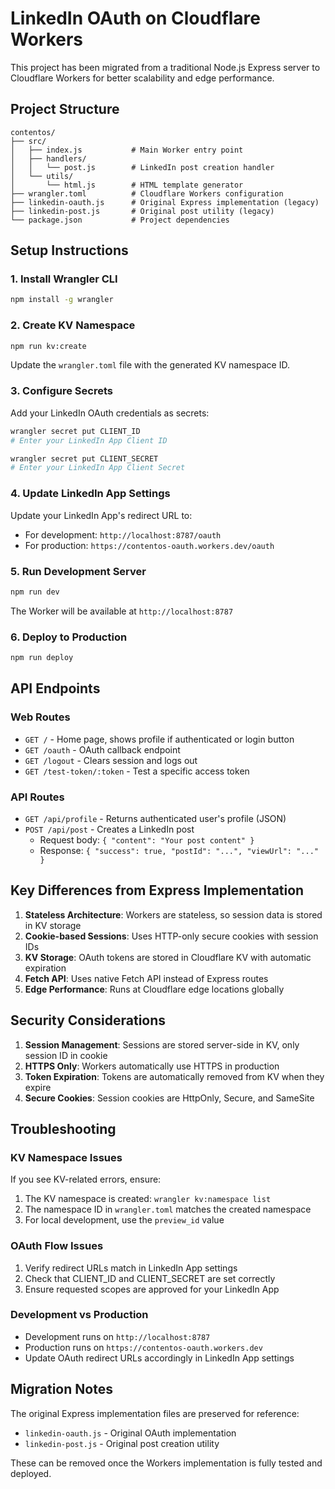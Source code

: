 # LinkedIn OAuth on Cloudflare Workers

This project has been migrated from a traditional Node.js Express server to Cloudflare Workers for better scalability and edge performance.

## Project Structure

```
contentos/
├── src/
│   ├── index.js           # Main Worker entry point
│   ├── handlers/
│   │   └── post.js        # LinkedIn post creation handler
│   └── utils/
│       └── html.js        # HTML template generator
├── wrangler.toml          # Cloudflare Workers configuration
├── linkedin-oauth.js      # Original Express implementation (legacy)
├── linkedin-post.js       # Original post utility (legacy)
└── package.json           # Project dependencies
```

## Setup Instructions

### 1. Install Wrangler CLI

```bash
npm install -g wrangler
```

### 2. Create KV Namespace

```bash
npm run kv:create
```

Update the `wrangler.toml` file with the generated KV namespace ID.

### 3. Configure Secrets

Add your LinkedIn OAuth credentials as secrets:

```bash
wrangler secret put CLIENT_ID
# Enter your LinkedIn App Client ID

wrangler secret put CLIENT_SECRET  
# Enter your LinkedIn App Client Secret
```

### 4. Update LinkedIn App Settings

Update your LinkedIn App's redirect URL to:
- For development: `http://localhost:8787/oauth`
- For production: `https://contentos-oauth.workers.dev/oauth`

### 5. Run Development Server

```bash
npm run dev
```

The Worker will be available at `http://localhost:8787`

### 6. Deploy to Production

```bash
npm run deploy
```

## API Endpoints

### Web Routes
- `GET /` - Home page, shows profile if authenticated or login button
- `GET /oauth` - OAuth callback endpoint
- `GET /logout` - Clears session and logs out
- `GET /test-token/:token` - Test a specific access token

### API Routes
- `GET /api/profile` - Returns authenticated user's profile (JSON)
- `POST /api/post` - Creates a LinkedIn post
  - Request body: `{ "content": "Your post content" }`
  - Response: `{ "success": true, "postId": "...", "viewUrl": "..." }`

## Key Differences from Express Implementation

1. **Stateless Architecture**: Workers are stateless, so session data is stored in KV storage
2. **Cookie-based Sessions**: Uses HTTP-only secure cookies with session IDs
3. **KV Storage**: OAuth tokens are stored in Cloudflare KV with automatic expiration
4. **Fetch API**: Uses native Fetch API instead of Express routes
5. **Edge Performance**: Runs at Cloudflare edge locations globally

## Security Considerations

1. **Session Management**: Sessions are stored server-side in KV, only session ID in cookie
2. **HTTPS Only**: Workers automatically use HTTPS in production
3. **Token Expiration**: Tokens are automatically removed from KV when they expire
4. **Secure Cookies**: Session cookies are HttpOnly, Secure, and SameSite

## Troubleshooting

### KV Namespace Issues
If you see KV-related errors, ensure:
1. The KV namespace is created: `wrangler kv:namespace list`
2. The namespace ID in `wrangler.toml` matches the created namespace
3. For local development, use the `preview_id` value

### OAuth Flow Issues
1. Verify redirect URLs match in LinkedIn App settings
2. Check that CLIENT_ID and CLIENT_SECRET are set correctly
3. Ensure requested scopes are approved for your LinkedIn App

### Development vs Production
- Development runs on `http://localhost:8787`
- Production runs on `https://contentos-oauth.workers.dev`
- Update OAuth redirect URLs accordingly in LinkedIn App settings

## Migration Notes

The original Express implementation files are preserved for reference:
- `linkedin-oauth.js` - Original OAuth implementation
- `linkedin-post.js` - Original post creation utility

These can be removed once the Workers implementation is fully tested and deployed.